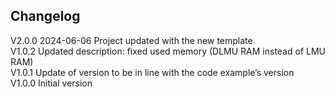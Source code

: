 ## Changelog  
V2.0.0 2024-06-06 Project updated with the new template  
V1.0.2 Updated description: fixed used memory (DLMU RAM instead of LMU RAM)  
V1.0.1 Update of version to be in line with the code example’s version  
V1.0.0 Initial version  

